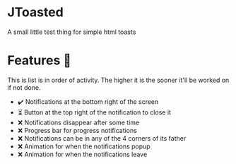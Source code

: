 # JToasted
A small little test thing for simple html toasts


# Features 📜
This is list is in order of activity. The higher it is the sooner it'll be worked on if not done.
- ✔️ Notifications at the bottom right of the screen
- ⏳ Button at the top right of the notification to close it
- ❌ Notifications disappear after some time
- ❌ Progress bar for progress notifications
- ❌ Notifications can be in any of the 4 corners of its father
- ❌ Animation for when the notifications popup
- ❌ Animation for when the notifications leave
